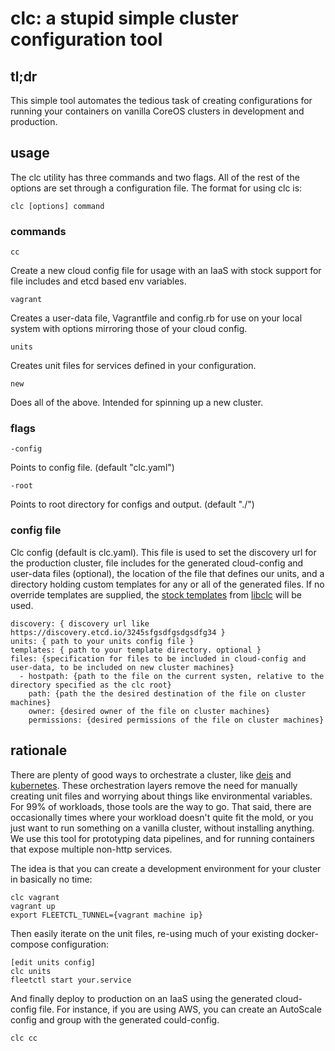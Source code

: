# clc: a stupid simple cluster configuration tool

## tl;dr

This simple tool automates the tedious task of creating configurations for running your containers on vanilla CoreOS clusters in development and production.

## usage

The clc utility has three commands and two flags. All of the rest of the options are set through a configuration file. The format for using clc is:

    clc [options] command

### commands

`cc`

  Create a new cloud config file for usage with an IaaS with stock support for file includes 
and etcd based env variables.

`vagrant`

  Creates a user-data file, Vagrantfile and config.rb for use on your local system 
with options mirroring those of your cloud config.

`units`

  Creates unit files for services defined in your configuration.
  
`new`

  Does all of the above. Intended for spinning up a new cluster.
  
### flags

`-config`

  Points to config file. (default "clc.yaml")
  
`-root`

  Points to root directory for configs and output. (default "./")
  
### config file

Clc config (default is clc.yaml). This file is used to set the discovery url for the production cluster, file includes for the generated cloud-config and user-data files (optional), the location of the file that defines our units, and a directory holding custom templates for any or all of the generated files. If no override templates are supplied, the [stock templates](https://github.com/winkapp/libclc/tree/master/templates) from [libclc](https://github.com/winkapp/libclc) will be used. 

```
discovery: { discovery url like https://discovery.etcd.io/3245sfgsdfgsdgsdfg34 }
units: { path to your units config file }
templates: { path to your template directory. optional }
files: {specification for files to be included in cloud-config and user-data, to be included on new cluster machines}
  - hostpath: {path to the file on the current systen, relative to the directory specified as the clc root}
    path: {path the the desired destination of the file on cluster machines}
    owner: {desired owner of the file on cluster machines}
    permissions: {desired permissions of the file on cluster machines}
```

## rationale

There are plenty of good ways to orchestrate a cluster, like [deis](https://github.com/deis/deis) and [kubernetes](https://github.com/kubernetes/kubernetes). These orchestration layers remove the need for manually creating unit files and worrying about things like environmental variables. For 99% of workloads, those tools are the way to go. That said, there are occasionally times where your workload doesn't quite fit the mold, or you just want to run something on a vanilla cluster, without installing anything. We use this tool for prototyping data pipelines, and for running containers that expose multiple non-http services.

The idea is that you can create a development environment for your cluster in basically no time:

```
clc vagrant
vagrant up
export FLEETCTL_TUNNEL={vagrant machine ip}
```

Then easily iterate on the unit files, re-using much of your existing docker-compose configuration:

```
[edit units config]
clc units
fleetctl start your.service
```

And finally deploy to production on an IaaS using the generated cloud-config file. For instance, if you are using AWS, you can create an AutoScale config and group with the generated could-config.

```
clc cc
```
